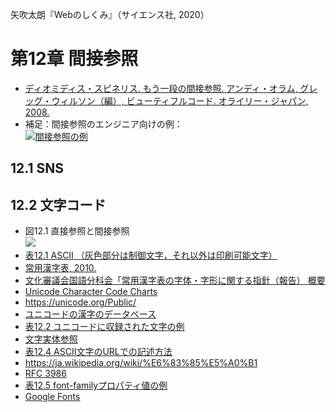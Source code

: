矢吹太朗『Webのしくみ』（サイエンス社, 2020）

# 第12章 間接参照

- [ディオミディス・スピネリス. もう一段の間接参照. アンディ・オラム, グレッグ・ウィルソン（編）, ビューティフルコード. オライリー・ジャパン, 2008.](https://calil.jp/book/4873113636)
- 補足：間接参照のエンジニア向けの例：<br/>[![間接参照の例](http://img.youtube.com/vi/4p98svs6P9c/0.jpg)](http://www.youtube.com/watch?v=4p98svs6P9c "間接的な指定 YEAR 29")

## 12.1 SNS

## 12.2 文字コード

- 図12.1 直接参照と間接参照<br>![](figures/12-1.svg)
- [表12.1 ASCII （灰色部分は制御文字，それ以外は印刷可能文字）](https://taroyabuki.github.io/webbook/ascii.html)
- [常用漢字表, 2010.](https://www.bunka.go.jp/kokugo_nihongo/sisaku/joho/joho/kijun/naikaku/kanji/)
- [文化審議会国語分科会「常用漢字表の字体・字形に関する指針（報告） 概要](https://www.bunka.go.jp/koho_hodo_oshirase/hodohappyo/pdf/2016022902_besshi01.pdf)
- [Unicode Character Code Charts](https://unicode.org/charts/)
- https://unicode.org/Public/
- [ユニコードの漢字のデータベース](https://unicode.org/charts/unihan.html)
- [表12.2 ユニコードに収録された文字の例](https://taroyabuki.github.io/webbook/unicode.html)
- [文字実体参照](https://dev.w3.org/html5/html-author/charref)
- [表12.4 ASCII文字のURLでの記述方法](https://taroyabuki.github.io/webbook/ascii.html)
- https://ja.wikipedia.org/wiki/%E6%83%85%E5%A0%B1
- [RFC 3986](https://www.ietf.org/rfc/rfc3986.txt)
- [表12.5 font-familyプロパティ値の例](https://taroyabuki.github.io/webbook/font.html)
- [Google Fonts](https://fonts.google.com)
